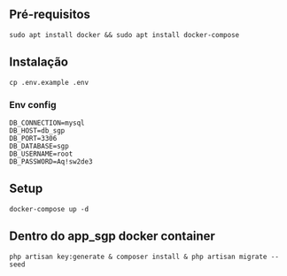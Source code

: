 ## Pré-requisitos

``` sudo apt install docker && sudo apt install docker-compose ```

## Instalação

``` cp .env.example .env ```

### Env config
```
DB_CONNECTION=mysql
DB_HOST=db_sgp
DB_PORT=3306
DB_DATABASE=sgp
DB_USERNAME=root
DB_PASSWORD=Aq!sw2de3
```

## Setup

``` docker-compose up -d ```

## Dentro do app_sgp docker container

``` php artisan key:generate & composer install & php artisan migrate --seed ```
